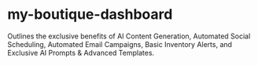 # my-boutique-dashboard
Outlines the exclusive benefits of AI Content Generation, Automated Social Scheduling, Automated Email Campaigns, Basic Inventory Alerts, and Exclusive AI Prompts &amp; Advanced Templates.
